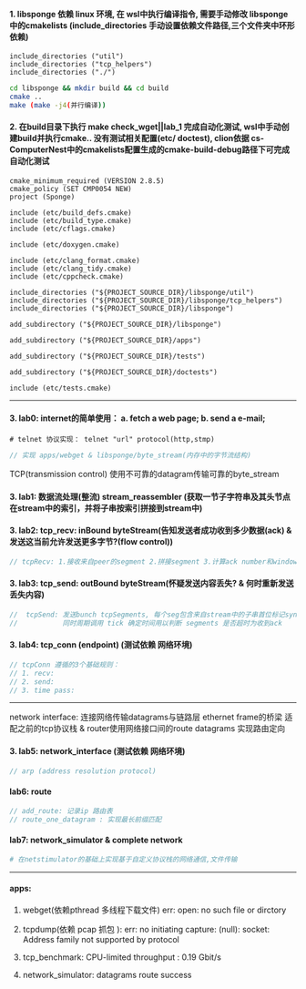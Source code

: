#### 1. libsponge 依赖 linux 环境, 在 wsl中执行编译指令, 需要手动修改 libsponge 中的cmakelists (include_directories 手动设置依赖文件路径,三个文件夹中环形依赖)
```config
include_directories ("util")            
include_directories ("tcp_helpers")
include_directories ("./")
```
```bash
cd libsponge && mkdir build && cd build
cmake ..
make (make -j4(并行编译))
```

#### 2. 在build目录下执行 make check_wget||lab_1 完成自动化测试, wsl中手动创建build并执行cmake.. 没有测试相关配置(etc/ doctest), clion依据 cs-ComputerNest中的cmakelists配置生成的cmake-build-debug路径下可完成自动化测试
```config
cmake_minimum_required (VERSION 2.8.5)
cmake_policy (SET CMP0054 NEW)
project (Sponge)

include (etc/build_defs.cmake)
include (etc/build_type.cmake)
include (etc/cflags.cmake)

include (etc/doxygen.cmake)

include (etc/clang_format.cmake)
include (etc/clang_tidy.cmake)
include (etc/cppcheck.cmake)

include_directories ("${PROJECT_SOURCE_DIR}/libsponge/util")
include_directories ("${PROJECT_SOURCE_DIR}/libsponge/tcp_helpers")
include_directories ("${PROJECT_SOURCE_DIR}/libsponge")

add_subdirectory ("${PROJECT_SOURCE_DIR}/libsponge") 

add_subdirectory ("${PROJECT_SOURCE_DIR}/apps")

add_subdirectory ("${PROJECT_SOURCE_DIR}/tests")

add_subdirectory ("${PROJECT_SOURCE_DIR}/doctests")

include (etc/tests.cmake)
```

**********************************************************************************

#### 3. lab0: internet的简单使用： a. fetch a web page; b. send a e-mail; 
```shell
# telnet 协议实现： telnet "url" protocol(http,stmp)
```
```c
// 实现 apps/webget & libsponge/byte_stream(内存中的字节流结构)
```

TCP(transmission control) 使用不可靠的datagram传输可靠的byte_stream

#### 3. lab1: 数据流处理(整流) stream_reassembler (获取一节子字符串及其头节点在stream中的索引，并将子串按索引拼接到stream中)

#### 3. lab2: tcp_recv: inBound byteStream(告知发送者成功收到多少数据(ack) & 发送这当前允许发送更多字节?(flow control))
```c
// tcpRecv: 1.接收来自peer的segment 2.拼接segment 3.计算ack number和window size; 3.
```
#### 3. lab3: tcp_send: outBound byteStream(怀疑发送内容丢失? & 何时重新发送丢失内容) 
```c
//  tcpSend: 发送bunch tcpSegments, 每个seg包含来自stream中的子串首位标记syn,fin作为stream的起始点；sender跟踪这些数字直到收到ack; 
//           同时周期调用 tick 确定时间用以判断 segments 是否超时为收到ack
```
#### 3. lab4: tcp_conn (endpoint) (测试依赖 网络环境)
```c
// tcpConn 遵循的3个基础规则：
// 1. recv: 
// 2. send: 
// 3. time pass:
```
************************************************************************************

network interface: 连接网络传输datagrams与链路层 ethernet frame的桥梁
适配之前的tcp协议栈 & router使用网络接口间的route datagrams 实现路由定向

#### 3. lab5: network_interface (测试依赖 网络环境)
```c
// arp (address resolution protocol)
```

####    lab6: route
```c
// add_route: 记录ip 路由表  
// route_one_datagram : 实现最长前缀匹配
```

####    lab7: network_simulator & complete network
```bash
# 在netstimulator的基础上实现基于自定义协议栈的网络通信,文件传输
```


***************************************************************************************
#### apps: 

1. webget(依赖pthread 多线程下载文件) err: open: no such file or dirctory

2. tcpdump(依赖 pcap 抓包 ): err: no initiating capture: (null): socket: Address family not supported by protocol

3. tcp_benchmark: CPU-limited throughput                : 0.19 Gbit/s

4. network_simulator: datagrams route success

